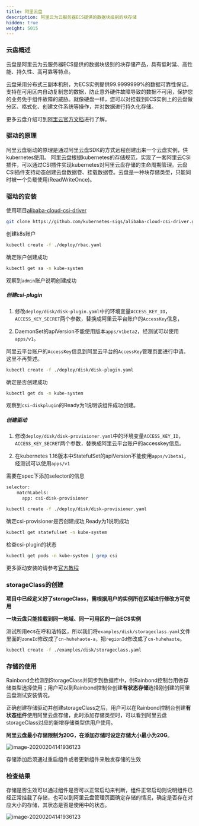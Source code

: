```yaml
---
title: 阿里云盘
description: 阿里云为云服务器ECS提供的数据块级别的块存储
hidden: true
weight: 5015
---
```


### 云盘概述

云盘是阿里云为云服务器ECS提供的数据块级别的块存储产品，具有低时延、高性能、持久性、高可靠等特点。

云盘采用分布式三副本机制，为ECS实例提供99.9999999%的数据可靠性保证。支持在可用区内自动复制您的数据，防止意外硬件故障导致的数据不可用，保护您的业务免于组件故障的威胁。就像硬盘一样，您可以对挂载到ECS实例上的云盘做分区、格式化、创建文件系统等操作，并对数据进行持久化存储。

更多云盘介绍可到[阿里云官方文档](https://www.alibabacloud.com/help/zh/doc-detail/25383.htm?spm=a2c63.p38356.b99.223.7f2d3e9cES5ysy)进行了解。


### 驱动的原理

阿里云盘驱动的原理是通过阿里云盘SDK的方式远程创建出来一个云盘实例，供kubernetes使用。
阿里云盘根据kubernetes的存储规范，实现了一套阿里云CSI插件，可以通过CSI插件实现kubernetes对阿里云盘存储的生命周期管理。云盘CSI插件支持动态创建云盘数据卷、挂载数据卷。云盘是一种块存储类型，只能同时被一个负载使用(ReadWriteOnce)。

### 驱动的安装

使用项目[alibaba-cloud-csi-driver](https://github.com/kubernetes-sigs/alibaba-cloud-csi-driver/blob/master/docs/disk.md)

```bash
git clone https://github.com/kubernetes-sigs/alibaba-cloud-csi-driver.git && cd alibaba-cloud-csi-driver
```

创建k8s账户

```bash
kubectl create -f ./deploy/rbac.yaml
```

确定账户创建成功

```bash
kubectl get sa -n kube-system
```

观察到`admin`账户说明创建成功

##### 创建csi-plugin

1. 修改`deploy/disk/disk-plugin.yaml`中的环境变量`ACCESS_KEY_ID`，`ACCESS_KEY_SECRET`两个参数，替换成阿里云平台账户的`AccessKey`信息，

2. DaemonSet的apiVersion不能使用版本`apps/v1beta2`，经测试可以使用`apps/v1`。


阿里云平台账户的`AccessKey`信息到阿里云平台的`AccessKey`管理页面进行申请。这里不再赘述。


```bash
kubectl create -f ./deploy/disk/disk-plugin.yaml
```

确定是否创建成功

```bash
kubectl get ds -n kube-system
```
观察到`csi-diskplugin`的Ready为1说明该组件成功创建。

##### 创建驱动

1. 修改`deploy/disk/disk-provisioner.yaml`中的环境变量`ACCESS_KEY_ID`，`ACCESS_KEY_SECRET`两个参数，替换成阿里云平台账户的accesskey信息。

2. 在kubernetes 1.16版本中StatefulSet的apiVersion不能使用`apps/v1beta1`，经测试可以使用`apps/v1`

需要在spec下添加selector的信息

```bash
selector:
    matchLabels:
      app: csi-disk-provisioner
```

```bash
kubectl create -f ./deploy/disk/disk-provisioner.yaml
```

确定csi-provisioner是否创建成功,Ready为1说明成功

```bash
kubectl get statefulset -n kube-system
```

检查csi-plugin的状态

```bash
kubectl get pods -n kube-system | grep csi
```

更多驱动安装的请参考[官方教程](https://github.com/kubernetes-sigs/alibaba-cloud-csi-driver/blob/master/docs/disk.md)

### storageClass的创建

**项目中已经定义好了storageClass，需根据用户的实例所在区域进行修改方可使用**

**一块云盘只能挂载到同一地域、同一可用区的一台ECS实例**

测试所用ecs在呼和浩特区，所以我们将`examples/disk/storageclass.yaml`文件里面的`zoneId`修改成了`cn-huhehaote-a`，把`regionId`修改成了`cn-huhehaote`。

```bash
kubectl create -f ./examples/disk/storageclass.yaml
```

### 存储的使用

Rainbond会检测到StorageClass并同步到数据库中，供Rainbond控制台用做存储类型选择使用；用户可以到Rainbond控制台创建**有状态存储**选择刚创建的阿里云盘测试安装情况。

正确创建存储驱动并创建storageClass之后，用户可以在Rainbond控制台创建**有状态组件**使用阿里云盘存储，此时添加存储类型时，可以看到阿里云盘storageClass对应的新增存储类型供用户使用。

**阿里云盘最小存储限制为20G，在添加存储时设定存储大小最小为20G**。


![image-20200204141936123](https://grstatic.oss-cn-shanghai.aliyuncs.com/images/docs/5.2/user-operations/storage/aliclouddisk/alistorage.jpg)

存储添加后须通过重启组件或者更新组件来触发存储的生效

### 检查结果

存储是否生效可以通过组件是否可以正常启动来判断，组件正常启动则说明组件已经正常挂载了存储，也可以到阿里云盘管理页面确定存储的情况，确定是否存在对应大小的存储，其状态是否是使用中的状态。

![image-20200204141936123](https://grstatic.oss-cn-shanghai.aliyuncs.com/images/docs/5.2/user-operations/storage/aliclouddisk/alistorage2.jpg)


